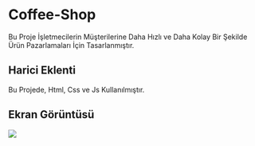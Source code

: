 <h1> Coffee-Shop </h1>

Bu Proje İşletmecilerin Müşterilerine Daha Hızlı ve Daha Kolay Bir Şekilde Ürün Pazarlamaları İçin Tasarlanmıştır. 

<h2> Harici Eklenti </h2>

Bu Projede, Html, Css ve Js Kullanılmıştır.

<h2> Ekran Görüntüsü </h2>

![](Coffee-Shop-Proje-4.gif)

